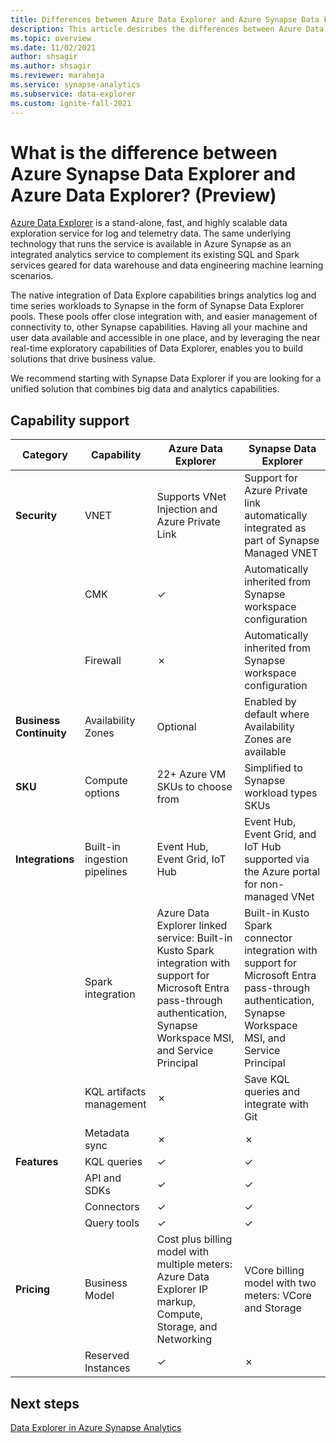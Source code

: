 ```yaml
---
title: Differences between Azure Data Explorer and Azure Synapse Data Explorer (Preview)
description: This article describes the differences between Azure Data Explorer and Azure Synapse Data Explorer.
ms.topic: overview
ms.date: 11/02/2021
author: shsagir
ms.author: shsagir
ms.reviewer: maraheja
ms.service: synapse-analytics
ms.subservice: data-explorer
ms.custom: ignite-fall-2021
---
```


# What is the difference between Azure Synapse Data Explorer and Azure Data Explorer? (Preview)

[Azure Data Explorer](/azure/data-explorer/data-explorer-overview) is a stand-alone, fast, and highly scalable data exploration service for log and telemetry data. The same underlying technology that runs the service is available in Azure Synapse as an integrated analytics service to complement its existing SQL and Spark services geared for data warehouse and data engineering machine learning scenarios.

The native integration of Data Explore capabilities brings analytics log and time series workloads to Synapse in the form of Synapse Data Explorer pools. These pools offer close integration with, and easier management of connectivity to, other Synapse capabilities. Having all your machine and user data available and accessible in one place, and by leveraging the near real-time exploratory capabilities of Data Explorer, enables you to build solutions that drive business value.

We recommend starting with Synapse Data Explorer if you are looking for a unified solution that combines big data and analytics capabilities.

## Capability support

| Category | Capability | Azure Data Explorer | Synapse Data Explorer |
|--|--|--|--|
| **Security** | VNET | Supports VNet Injection and Azure Private Link | Support for Azure Private link automatically integrated as part of Synapse Managed VNET |
|  | CMK | ✓ | Automatically inherited from Synapse workspace configuration |
|  | Firewall | ✗ | Automatically inherited from Synapse workspace configuration |
| **Business Continuity** | Availability Zones | Optional | Enabled by default where Availability Zones are available |
| **SKU** | Compute options | 22+ Azure VM SKUs to choose from | Simplified to Synapse workload types SKUs |
| **Integrations** | Built-in ingestion pipelines | Event Hub, Event Grid, IoT Hub | Event Hub, Event Grid, and IoT Hub supported via the Azure portal for non-managed VNet |
|  | Spark integration | Azure Data Explorer linked service: Built-in Kusto Spark integration with support for Microsoft Entra pass-through authentication, Synapse Workspace MSI, and Service Principal | Built-in Kusto Spark connector integration with support for Microsoft Entra pass-through authentication, Synapse Workspace MSI, and Service Principal |
|  | KQL artifacts management | ✗ | Save KQL queries and integrate with Git |
|  | Metadata sync | ✗ | ✗ |
| **Features** | KQL queries | ✓ | ✓ |
|  | API and SDKs | ✓ | ✓ |
|  | Connectors | ✓ | ✓ |
|  | Query tools | ✓ | ✓ |
| **Pricing** | Business Model | Cost plus billing model with multiple meters: Azure Data Explorer IP markup, Compute, Storage, and Networking | VCore billing model with two meters: VCore and Storage |
|  | Reserved Instances | ✓ | ✗ |

## Next steps

[Data Explorer in Azure Synapse Analytics](data-explorer-overview.md)
